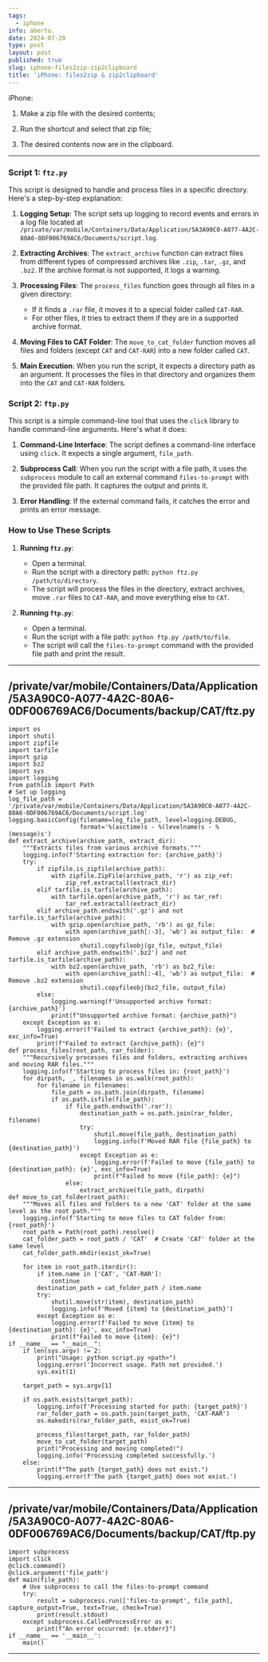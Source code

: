```yaml
---
tags:
  - iphone
info: aberto.
date: 2024-07-20
type: post
layout: post
published: true
slug: iphone-files2zip-zip2clipboard
title: 'iPhone: files2zip & zip2clipboard'
---
```


iPhone:
1) Make a zip file with the desired contents;

2) Run the shortcut and select that zip file;

3) The desired contents now are in the clipboard.

***


### Script 1: `ftz.py`

This script is designed to handle and process files in a specific directory. Here's a step-by-step explanation:

1. **Logging Setup**: The script sets up logging to record events and errors in a log file located at `/private/var/mobile/Containers/Data/Application/5A3A90C0-A077-4A2C-80A6-0DF006769AC6/Documents/script.log`.

2. **Extracting Archives**: The `extract_archive` function can extract files from different types of compressed archives like `.zip`, `.tar`, `.gz`, and `.bz2`. If the archive format is not supported, it logs a warning.

3. **Processing Files**: The `process_files` function goes through all files in a given directory:
   - If it finds a `.rar` file, it moves it to a special folder called `CAT-RAR`.
   - For other files, it tries to extract them if they are in a supported archive format.

4. **Moving Files to CAT Folder**: The `move_to_cat_folder` function moves all files and folders (except `CAT` and `CAT-RAR`) into a new folder called `CAT`.

5. **Main Execution**: When you run the script, it expects a directory path as an argument. It processes the files in that directory and organizes them into the `CAT` and `CAT-RAR` folders.

### Script 2: `ftp.py`

This script is a simple command-line tool that uses the `click` library to handle command-line arguments. Here's what it does:

1. **Command-Line Interface**: The script defines a command-line interface using `click`. It expects a single argument, `file_path`.

2. **Subprocess Call**: When you run the script with a file path, it uses the `subprocess` module to call an external command `files-to-prompt` with the provided file path. It captures the output and prints it.

3. **Error Handling**: If the external command fails, it catches the error and prints an error message.

### How to Use These Scripts

1. **Running `ftz.py`**:
   - Open a terminal.
   - Run the script with a directory path: `python ftz.py /path/to/directory`.
   - The script will process the files in the directory, extract archives, move `.rar` files to `CAT-RAR`, and move everything else to `CAT`.

2. **Running `ftp.py`**:
   - Open a terminal.
   - Run the script with a file path: `python ftp.py /path/to/file`.
   - The script will call the `files-to-prompt` command with the provided file path and print the result.
  
***

/private/var/mobile/Containers/Data/Application/5A3A90C0-A077-4A2C-80A6-0DF006769AC6/Documents/backup/CAT/ftz.py
---
``` 
import os
import shutil
import zipfile
import tarfile
import gzip
import bz2
import sys
import logging
from pathlib import Path
# Set up logging
log_file_path = '/private/var/mobile/Containers/Data/Application/5A3A90C0-A077-4A2C-80A6-0DF006769AC6/Documents/script.log'
logging.basicConfig(filename=log_file_path, level=logging.DEBUG, 
                    format='%(asctime)s - %(levelname)s - %(message)s')
def extract_archive(archive_path, extract_dir):
    """Extracts files from various archive formats."""
    logging.info(f'Starting extraction for: {archive_path}')
    try:
        if zipfile.is_zipfile(archive_path):
            with zipfile.ZipFile(archive_path, 'r') as zip_ref:
                zip_ref.extractall(extract_dir)
        elif tarfile.is_tarfile(archive_path):
            with tarfile.open(archive_path, 'r') as tar_ref:
                tar_ref.extractall(extract_dir)
        elif archive_path.endswith('.gz') and not tarfile.is_tarfile(archive_path):
            with gzip.open(archive_path, 'rb') as gz_file:
                with open(archive_path[:-3], 'wb') as output_file:  # Remove .gz extension
                    shutil.copyfileobj(gz_file, output_file)
        elif archive_path.endswith('.bz2') and not tarfile.is_tarfile(archive_path):
            with bz2.open(archive_path, 'rb') as bz2_file:
                with open(archive_path[:-4], 'wb') as output_file:  # Remove .bz2 extension
                    shutil.copyfileobj(bz2_file, output_file)
        else:
            logging.warning(f'Unsupported archive format: {archive_path}')
            print(f"Unsupported archive format: {archive_path}")
    except Exception as e:
        logging.error(f'Failed to extract {archive_path}: {e}', exc_info=True)
        print(f"Failed to extract {archive_path}: {e}")
def process_files(root_path, rar_folder):
    """Recursively processes files and folders, extracting archives and moving RAR files."""
    logging.info(f'Starting to process files in: {root_path}')
    for dirpath, _, filenames in os.walk(root_path):
        for filename in filenames:
            file_path = os.path.join(dirpath, filename)
            if os.path.isfile(file_path):
                if file_path.endswith('.rar'):
                    destination_path = os.path.join(rar_folder, filename)
                    try:
                        shutil.move(file_path, destination_path)
                        logging.info(f'Moved RAR file {file_path} to {destination_path}')
                    except Exception as e:
                        logging.error(f'Failed to move {file_path} to {destination_path}: {e}', exc_info=True)
                        print(f"Failed to move {file_path}: {e}")
                else:
                    extract_archive(file_path, dirpath)
def move_to_cat_folder(root_path):
    """Moves all files and folders to a new 'CAT' folder at the same level as the root path."""
    logging.info(f'Starting to move files to CAT folder from: {root_path}')
    root_path = Path(root_path).resolve()
    cat_folder_path = root_path / 'CAT'  # Create 'CAT' folder at the same level
    cat_folder_path.mkdir(exist_ok=True)
    
    for item in root_path.iterdir():
        if item.name in ['CAT', 'CAT-RAR']:
            continue
        destination_path = cat_folder_path / item.name
        try:
            shutil.move(str(item), destination_path)
            logging.info(f'Moved {item} to {destination_path}')
        except Exception as e:
            logging.error(f'Failed to move {item} to {destination_path}: {e}', exc_info=True)
            print(f"Failed to move {item}: {e}")
if __name__ == "__main__":
    if len(sys.argv) != 2:
        print("Usage: python script.py <path>")
        logging.error('Incorrect usage. Path not provided.')
        sys.exit(1)
    
    target_path = sys.argv[1]
    
    if os.path.exists(target_path):
        logging.info(f'Processing started for path: {target_path}')
        rar_folder_path = os.path.join(target_path, 'CAT-RAR')
        os.makedirs(rar_folder_path, exist_ok=True)
        
        process_files(target_path, rar_folder_path)
        move_to_cat_folder(target_path)
        print("Processing and moving completed!")
        logging.info('Processing completed successfully.')
    else:
        print(f"The path {target_path} does not exist.")
        logging.error(f'The path {target_path} does not exist.')
``` 
---
/private/var/mobile/Containers/Data/Application/5A3A90C0-A077-4A2C-80A6-0DF006769AC6/Documents/backup/CAT/ftp.py
---
``` 
import subprocess
import click
@click.command()
@click.argument('file_path')
def main(file_path):
    # Use subprocess to call the files-to-prompt command
    try:
        result = subprocess.run(['files-to-prompt', file_path], capture_output=True, text=True, check=True)
        print(result.stdout)
    except subprocess.CalledProcessError as e:
        print(f"An error occurred: {e.stderr}")
if __name__ == '__main__':
    main()
``` 
---

